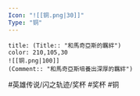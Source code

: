 ```yaml
---
Icon: "![[铜.png|30]]"
Type: "铜"
---
```

```ad-ed-sen-1-brozen
title: (Title:: "和馬奇亞斯的羈絆")
color: 210,105,30
![[铜.png|100]]
(Comment:: "和馬奇亞斯培養出深厚的羈絆")
```

#英雄传说/闪之轨迹/奖杯  #奖杯 #铜